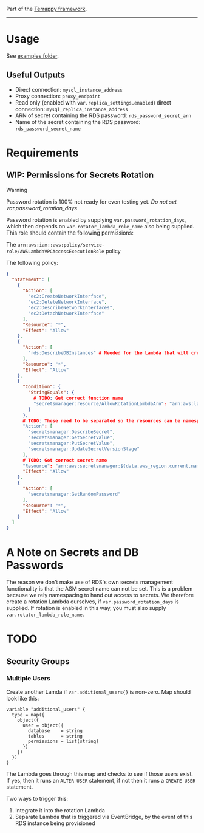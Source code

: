 Part of the [Terrappy framework](https://github.com/guidion-digital/terrappy).

---

# Usage

See [examples folder](./examples).

## Useful Outputs

- Direct connection: `mysql_instance_address`
- Proxy connection: `proxy_endpoint`
- Read only (enabled with `var.replica_settings.enabled`) direct connection: `mysql_replica_instance_address`
- ARN of secret containing the RDS password: `rds_password_secret_arn`
- Name of the secret containing the RDS password: `rds_password_secret_name`

# Requirements

## WIP: Permissions for Secrets Rotation

> [!WARNING]
> Password rotation is 100% not ready for even testing yet. _Do not set var.password_rotation_days_

Password rotation is enabled by supplying `var.password_rotation_days`, which then depends on `var.rotator_lambda_role_name` also being supplied. This role should contain the following permissions:

The `arn:aws:iam::aws:policy/service-role/AWSLambdaVPCAccessExecutionRole` policy

The following policy:

```json
{
  "Statement": [
    {
      "Action": [
        "ec2:CreateNetworkInterface",
        "ec2:DeleteNetworkInterface",
        "ec2:DescribeNetworkInterfaces",
        "ec2:DetachNetworkInterface"
      ],
      "Resource": "*",
      "Effect": "Allow"
    },
    {
      "Action": [
        "rds:DescribeDBInstances" # Needed for the Lambda that will create the additional users
      ],
      "Resource": "*",
      "Effect": "Allow"
    },
    {
      "Condition": {
        "StringEquals": {
          # TODO: Get correct function name
          "secretsmanager:resource/AllowRotationLambdaArn": "arn:aws:lambda:${data.aws_region.current.name}:${data.aws_caller_identity.current.account_id}:function:SecretsManagerapp-x-mysql-secret-rotator"
        }
      },
      # TODO: These need to be separated so the resources can be namespaced
      "Action": [
        "secretsmanager:DescribeSecret",
        "secretsmanager:GetSecretValue",
        "secretsmanager:PutSecretValue",
        "secretsmanager:UpdateSecretVersionStage"
      ],
      # TODO: Get correct secret name
      "Resource": "arn:aws:secretsmanager:${data.aws_region.current.name}:${data.aws_caller_identity.current.account_id}:secret:*",
      "Effect": "Allow"
    },
    {
      "Action": [
        "secretsmanager:GetRandomPassword"
      ],
      "Resource": "*",
      "Effect": "Allow"
    }
  ]
}
```

# A Note on Secrets and DB Passwords

The reason we don't make use of RDS's own secrets management functionality is that the ASM secret name can not be set. This is a problem because we rely namespacing to hand out access to secrets. We therefore create a rotation Lambda ourselves, if `var.password_rotation_days` is supplied. If rotation is enabled in this way, you must also supply `var.rotator_lambda_role_name`.

# TODO

## Security Groups

### Multiple Users

Create another Lamda if `var.additional_users{}` is non-zero. Map should look like this:

```hcl
variable "additional_users" {
  type = map({
    object({
      user = object({
        database    = string
        tables      = string
        permissions = list(string)
      })
    })
  })
}
```

The Lambda goes through this map and checks to see if those users exist. If yes, then it runs an `ALTER USER` statement, if not then it runs a `CREATE USER` statement.

Two ways to trigger this:

1. Integrate it into the rotation Lambda
1. Separate Lambda that is triggered via EventBridge, by the event of this RDS instance being provisioned
